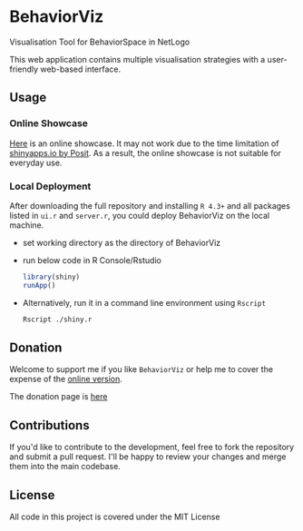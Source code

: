 # BehaviorViz

Visualisation Tool for BehaviorSpace in NetLogo

This web application contains multiple visualisation strategies with a user-friendly web-based interface.

## Usage

### Online Showcase

[Here](https://hxtmike.shinyapps.io/behaviorviz/) is an online showcase. It may not work due to the time limitation of [shinyapps.io by Posit](https://www.shinyapps.io/). As a result, the online showcase is not suitable for everyday use.

### Local Deployment

After downloading the full repository and installing `R 4.3+` and all packages listed in `ui.r` and `server.r`, you could deploy BehaviorViz on the local machine.

+ set working directory as the directory of BehaviorViz
+ run below code in R Console/Rstudio

    ```R
    library(shiny)
    runApp()
    ```

+ Alternatively, run it in a command line environment using `Rscript`

    ```Bash
    Rscript ./shiny.r
    ```

## Donation

Welcome to support me if you like `BehaviorViz` or help me to cover the expense of the [online version](https://hxtmike.shinyapps.io/behaviorviz/).

The donation page is [here](https://github.com/sponsors/hxtmike/)

## Contributions

If you'd like to contribute to the development, feel free to fork the repository and submit a pull request. I'll be happy to review your changes and merge them into the main codebase.

## License

All code in this project is covered under the MIT License
